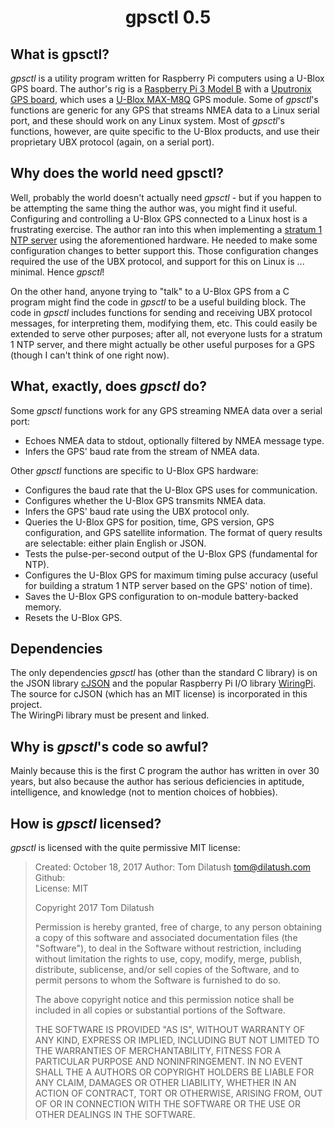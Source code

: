<h1 align="center"><b>gpsctl 0.5</b></h1>

## What is gpsctl?
*gpsctl* is a utility program written for Raspberry Pi computers using a U-Blox GPS board.  The 
author's rig is a 
[Raspberry Pi 3 Model B](https://www.raspberrypi.org/products/raspberry-pi-3-model-b/) with a 
[Uputronix GPS board](https://store.uputronics.com/index.php?route=product/product&product*id=81),
which uses a [U-Blox MAX-M8Q](https://www.u-blox.com/en/product/max-m8-series) GPS module.  Some 
of *gpsctl*'s functions are generic for any GPS that streams NMEA data to a Linux serial port, and 
these should work on any Linux system.  Most of *gpsctl*'s functions, however, are quite specific
to the U-Blox products, and use their proprietary UBX protocol (again, on a serial port).

## Why does the world need gpsctl?
Well, probably the world doesn't actually need *gpsctl* - but if you happen to be attempting the same
thing the author was, you might find it useful.  Configuring and controlling a U-Blox GPS connected to a 
Linux host is a frustrating exercise.  The author ran into this when implementing a 
[stratum 1 NTP server](https://www.endruntechnologies.com/stratum1.htm) using the aforementioned 
hardware.  He needed to make some configuration changes to better support this.  Those configuration 
changes required the use of the UBX protocol, and support for this on Linux is ... minimal.  Hence 
*gpsctl*!  

On the other hand, anyone trying to "talk" to a U-Blox GPS from a C program might find the
code in *gpsctl* to be a useful building block.  The code in *gpsctl* includes functions for sending and
receiving UBX protocol messages, for interpreting them, modifying them, etc.  This could easily be extended to 
serve other purposes; after all, not everyone lusts for a stratum 1 NTP server, and there might actually be other
useful purposes for a GPS (though I can't think of one right now).

## What, exactly, does *gpsctl* do?
Some *gpsctl* functions work for any GPS streaming NMEA data over a serial port:
* Echoes NMEA data to stdout, optionally filtered by NMEA message type.
* Infers the GPS' baud rate from the stream of NMEA data.

Other *gpsctl* functions are specific to U-Blox GPS hardware:
* Configures the baud rate that the U-Blox GPS uses for communication.
* Configures whether the U-Blox GPS transmits NMEA data.
* Infers the GPS' baud rate using the UBX protocol only.
* Queries the U-Blox GPS for position, time, GPS version, GPS configuration, and GPS satellite information.
  The format of query results are selectable: either plain English or JSON.
* Tests the pulse-per-second output of the U-Blox GPS (fundamental for NTP).
* Configures the U-Blox GPS for maximum timing pulse accuracy (useful for building a stratum 1 NTP server 
based on the GPS' notion of time).
* Saves the U-Blox GPS configuration to on-module battery-backed memory.
* Resets the U-Blox GPS.

## Dependencies
The only dependencies *gpsctl* has (other than the standard C library) is on the JSON library 
[cJSON](https://github.com/DaveGamble/cJSON) and the popular Raspberry Pi I/O library 
[WiringPi](http://wiringpi.com/).  The source for cJSON (which has an MIT license) is incorporated in this project.  
The WiringPi library must be present and linked.

## Why is *gpsctl*'s code so awful?
Mainly because this is the first C program the author has written in over 30 years, but also because the author
has serious deficiencies in aptitude, intelligence, and knowledge (not to mention choices of hobbies).

## How is *gpsctl* licensed?
*gpsctl* is licensed with the quite permissive MIT license:
> Created: October 18, 2017
> Author: Tom Dilatush <tom@dilatush.com>  
> Github:  
> License: MIT
> 
> Copyright 2017 Tom Dilatush
> 
> Permission is hereby granted, free of charge, to any person obtaining a copy of this software and associated
> documentation files (the "Software"), to deal in the Software without restriction, including without limitation
> the rights to use, copy, modify, merge, publish, distribute, sublicense, and/or sell copies of the Software, and
> to permit persons to whom the Software is furnished to do so.
> 
> The above copyright notice and this permission notice shall be included in all copies or substantial portions of
> the Software.
> 
> THE SOFTWARE IS PROVIDED "AS IS", WITHOUT WARRANTY OF ANY KIND, EXPRESS OR IMPLIED, INCLUDING BUT NOT LIMITED TO
> THE WARRANTIES OF MERCHANTABILITY, FITNESS FOR A PARTICULAR PURPOSE AND NONINFRINGEMENT. IN NO EVENT SHALL THE A
> AUTHORS OR COPYRIGHT HOLDERS BE LIABLE FOR ANY CLAIM, DAMAGES OR OTHER LIABILITY, WHETHER IN AN ACTION OF CONTRACT,
> TORT OR OTHERWISE, ARISING FROM, OUT OF OR IN CONNECTION WITH THE SOFTWARE OR THE USE OR OTHER DEALINGS IN THE
> SOFTWARE.
